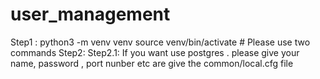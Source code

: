 # user_management


Step1 :
       python3 -m venv venv
       source venv/bin/activate
       # Please use two commands
Step2:
      Step2.1:
      If you want use postgres . please give your name, password , port nunber etc are give the common/local.cfg file 
